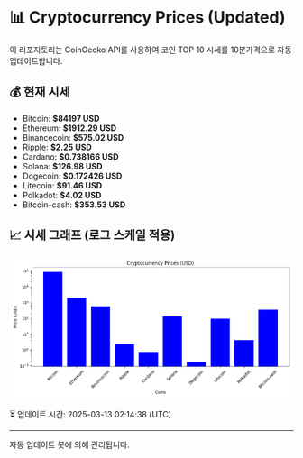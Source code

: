 
# 📊 Cryptocurrency Prices (Updated)

이 리포지토리는 CoinGecko API를 사용하여 코인 TOP 10 시세를 10분가격으로 자동 업데이트합니다.

## 💰 현재 시세
- Bitcoin: **$84197 USD**
- Ethereum: **$1912.29 USD**
- Binancecoin: **$575.02 USD**
- Ripple: **$2.25 USD**
- Cardano: **$0.738166 USD**
- Solana: **$126.98 USD**
- Dogecoin: **$0.172426 USD**
- Litecoin: **$91.46 USD**
- Polkadot: **$4.02 USD**
- Bitcoin-cash: **$353.53 USD**

## 📈 시세 그래프 (로그 스케일 적용)
![Crypto Prices](crypto_prices.png)

⏳ 업데이트 시간: 2025-03-13 02:14:38 (UTC)

---
자동 업데이트 봇에 의해 관리됩니다.
